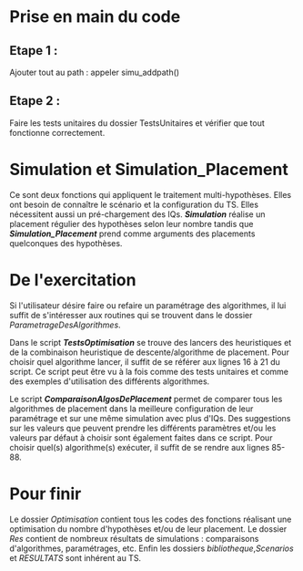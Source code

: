 # Prise en main du code

## Etape 1 :
Ajouter tout au path : appeler simu_addpath()

## Etape 2 : 
Faire les tests unitaires du dossier TestsUnitaires et vérifier que tout fonctionne correctement.

# Simulation et Simulation_Placement 
Ce sont deux fonctions qui appliquent le traitement multi-hypothèses. Elles ont besoin de connaître le scénario et la configuration du TS. Elles nécessitent aussi un pré-chargement des IQs.
***Simulation*** réalise un placement régulier des hypothèses selon leur nombre tandis que ***Simulation_Placement*** prend comme arguments des placements quelconques des hypothèses.


# De l'exercitation 

Si l'utilisateur désire faire ou refaire un paramétrage des algorithmes,  il lui suffit de s'intéresser aux routines qui se trouvent dans le dossier *ParametrageDesAlgorithmes*.

Dans le script ***TestsOptimisation*** se trouve des lancers des heuristiques et de la combinaison heuristique de descente/algorithme de placement. Pour choisir quel algorithme lancer, il suffit de se référer aux lignes 16 à 21 du script. Ce script peut être vu à la fois comme des tests unitaires et comme des exemples d'utilisation des différents algorithmes. 

Le script ***ComparaisonAlgosDePlacement*** permet de comparer tous les algorithmes de placement dans la meilleure configuration de leur paramétrage et sur une même simulation 
avec plus d'IQs. Des suggestions sur les valeurs que peuvent prendre les différents paramètres et/ou les valeurs par défaut à choisir sont également faites dans ce script.
Pour choisir quel(s) algorithme(s) exécuter, il suffit de se rendre aux lignes 85-88.  






# Pour finir


Le dossier *Optimisation* contient tous les codes des fonctions réalisant une optimisation du nombre d'hypothèses et/ou de leur placement. 
Le dossier *Res* contient de nombreux résultats de simulations : comparaisons d'algorithmes, paramétrages, etc.
Enfin les dossiers *bibliotheque*,*Scenarios* et *RESULTATS* sont inhérent au TS. 

